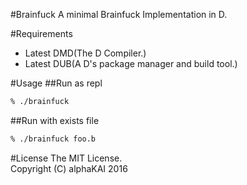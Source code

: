 #Brainfuck
A minimal Brainfuck Implementation in D.  
  
#Requirements
* Latest DMD(The D Compiler.)
* Latest DUB(A D's package manager and build tool.)
  
  
#Usage
##Run as repl

```zsh
% ./brainfuck  
```

##Run with exists file

```zsh
% ./brainfuck foo.b  
```
  
  
#License
The MIT License.  
Copyright (C) alphaKAI 2016  
